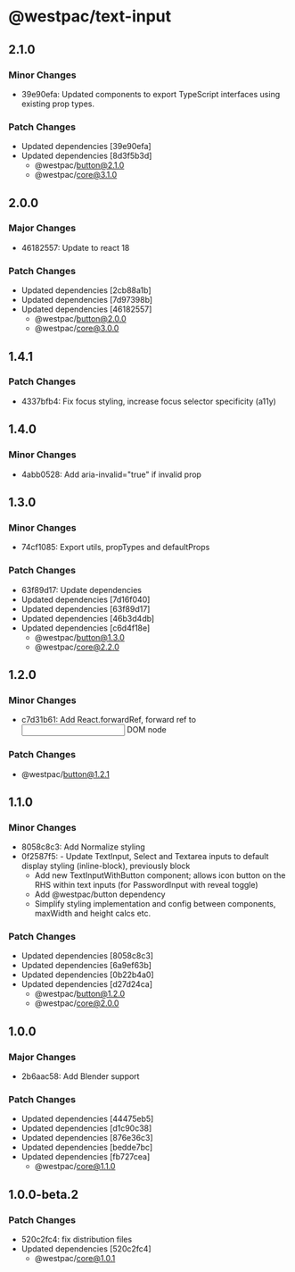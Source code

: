 # @westpac/text-input

## 2.1.0

### Minor Changes

- 39e90efa: Updated components to export TypeScript interfaces using existing prop types.

### Patch Changes

- Updated dependencies [39e90efa]
- Updated dependencies [8d3f5b3d]
  - @westpac/button@2.1.0
  - @westpac/core@3.1.0

## 2.0.0

### Major Changes

- 46182557: Update to react 18

### Patch Changes

- Updated dependencies [2cb88a1b]
- Updated dependencies [7d97398b]
- Updated dependencies [46182557]
  - @westpac/button@2.0.0
  - @westpac/core@3.0.0

## 1.4.1

### Patch Changes

- 4337bfb4: Fix focus styling, increase focus selector specificity (a11y)

## 1.4.0

### Minor Changes

- 4abb0528: Add aria-invalid="true" if invalid prop

## 1.3.0

### Minor Changes

- 74cf1085: Export utils, propTypes and defaultProps

### Patch Changes

- 63f89d17: Update dependencies
- Updated dependencies [7d16f040]
- Updated dependencies [63f89d17]
- Updated dependencies [46b3d4db]
- Updated dependencies [c6d4f18e]
  - @westpac/button@1.3.0
  - @westpac/core@2.2.0

## 1.2.0

### Minor Changes

- c7d31b61: Add React.forwardRef, forward ref to <input> DOM node

### Patch Changes

- @westpac/button@1.2.1

## 1.1.0

### Minor Changes

- 8058c8c3: Add Normalize styling
- 0f2587f5: - Update TextInput, Select and Textarea inputs to default display styling (inline-block), previously block
  - Add new TextInputWithButton component; allows icon button on the RHS within text inputs (for PasswordInput with reveal toggle)
  - Add @westpac/button dependency
  - Simplify styling implementation and config between components, maxWidth and height calcs etc.

### Patch Changes

- Updated dependencies [8058c8c3]
- Updated dependencies [6a9ef63b]
- Updated dependencies [0b22b4a0]
- Updated dependencies [d27d24ca]
  - @westpac/button@1.2.0
  - @westpac/core@2.0.0

## 1.0.0

### Major Changes

- 2b6aac58: Add Blender support

### Patch Changes

- Updated dependencies [44475eb5]
- Updated dependencies [d1c90c38]
- Updated dependencies [876e36c3]
- Updated dependencies [bedde7bc]
- Updated dependencies [fb727cea]
  - @westpac/core@1.1.0

## 1.0.0-beta.2

### Patch Changes

- 520c2fc4: fix distribution files
- Updated dependencies [520c2fc4]
  - @westpac/core@1.0.1
